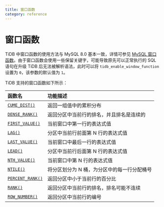 ```yaml
---
title: 窗口函数
category: reference
---
```


# 窗口函数

TiDB 中窗口函数的使用方法与 MySQL 8.0 基本一致，详情可参见 [MySQL 窗口函数](https://dev.mysql.com/doc/refman/8.0/en/window-functions.html)。由于窗口函数会使用一些保留关键字，可能导致原先可以正常执行的 SQL 语句在升级 TiDB 后无法被解析语法，此时可以将 `tidb_enable_window_function` 设置为 `0`，该参数的默认值为 `1`。

TiDB 支持的窗口函数如下所示：

| 函数名                                                                                                                 | 功能描述                    |
|:------------------------------------------------------------------------------------------------------------------- |:----------------------- |
| [`CUME_DIST()`](https://dev.mysql.com/doc/refman/8.0/en/window-function-descriptions.html#function_cume-dist)       | 返回一组值中的累积分布             |
| [`DENSE_RANK()`](https://dev.mysql.com/doc/refman/8.0/en/window-function-descriptions.html#function_dense-rank)     | 返回分区中当前行的排名，并且排名是连续的    |
| [`FIRST_VALUE()`](https://dev.mysql.com/doc/refman/8.0/en/window-function-descriptions.html#function_first-value)   | 当前窗口中第一行的表达式值           |
| [`LAG()`](https://dev.mysql.com/doc/refman/8.0/en/window-function-descriptions.html#function_lag)                   | 分区中当前行前面第 N 行的表达式值      |
| [`LAST_VALUE()`](https://dev.mysql.com/doc/refman/8.0/en/window-function-descriptions.html#function_last-value)     | 当前窗口中最后一行的表达式值          |
| [`LEAD()`](https://dev.mysql.com/doc/refman/8.0/en/window-function-descriptions.html#function_lead)                 | 分区中当前行后面第 N 行的表达式值      |
| [`NTH_VALUE()`](https://dev.mysql.com/doc/refman/8.0/en/window-function-descriptions.html#function_nth-value)       | 当前窗口中第 N 行的表达式值         |
| [`NTILE()`](https://dev.mysql.com/doc/refman/8.0/en/window-function-descriptions.html#function_ntile)               | 将分区划分为 N 桶，为分区中的每一行分配桶号 |
| [`PERCENT_RANK()`](https://dev.mysql.com/doc/refman/8.0/en/window-function-descriptions.html#function_percent-rank) | 返回分区中小于当前行的百分比          |
| [`RANK()`](https://dev.mysql.com/doc/refman/8.0/en/window-function-descriptions.html#function_rank)                 | 返回分区中当前行的排名，排名可能不连续     |
| [`ROW_NUMBER()`](https://dev.mysql.com/doc/refman/8.0/en/window-function-descriptions.html#function_row-number)     | 返回分区中当前行的编号             |
